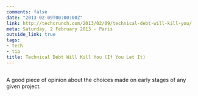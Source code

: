```yaml
---
comments: false
date: "2013-02-09T00:00:00Z"
link: http://techcrunch.com/2013/02/09/technical-debt-will-kill-you/
meta: Saturday, 2 February 2013 - Paris
outside_link: true
tags:
- tech
- tip
title: Technical Debt Will Kill You (If You Let It)
---
```


<a href="http://techcrunch.com/2013/02/09/technical-debt-will-kill-you/"><img src="http://designisinthecode.com/images/posts/debt.jpg" alt="" /></a>

A good piece of opinion about the choices made on early stages of any given project.